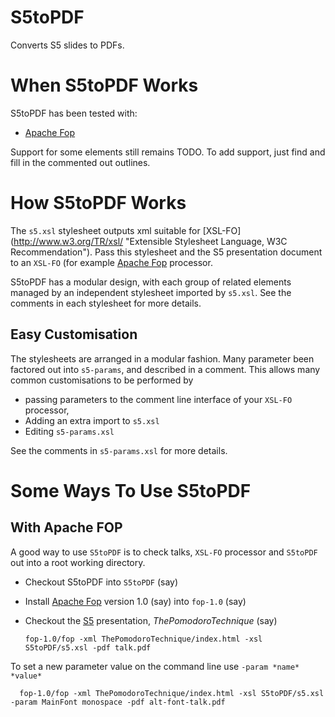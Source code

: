 # S5toPDF

Converts S5 slides to PDFs.
   
When S5toPDF Works
==================

S5toPDF has been tested with:

* [Apache Fop](http://xmlgraphics.apache.org/fop/ "Apache Fop XSL-FO")

Support for some elements still remains TODO. To add support, just
find and fill in the commented out outlines.

How S5toPDF Works  
=================

The `s5.xsl` stylesheet outputs xml suitable for [XSL-FO]
(http://www.w3.org/TR/xsl/ "Extensible Stylesheet Language, W3C Recommendation"). 
Pass this stylesheet and the S5 presentation document to an `XSL-FO` 
(for example [Apache Fop](http://xmlgraphics.apache.org/fop/ "Apache Fop XSL-FO") 
processor. 

S5toPDF has a modular design, with each group of
related elements managed by an independent stylesheet
imported by `s5.xsl`. See the comments in each stylesheet
for more details.

Easy Customisation
------------------

The stylesheets are arranged in a modular fashion. Many parameter been factored
out into `s5-params`, and described in a comment. This allows many common 
customisations to be performed by 

* passing parameters to the comment line interface of your `XSL-FO` processor, 
* Adding an extra import to `s5.xsl`
* Editing `s5-params.xsl`

See the comments in `s5-params.xsl` for more details.

Some Ways To Use S5toPDF 
=======================

With Apache FOP
----------------

A good way to use `S5toPDF` is to check talks, `XSL-FO` processor and `S5toPDF` out into a root working directory.

* Checkout S5toPDF into `S5toPDF` (say)
* Install [Apache Fop](http://xmlgraphics.apache.org/fop/ "Apache Fop XSL-FO") version 1.0 (say) 
   into `fop-1.0` (say)
* Checkout the [S5](http://meyerweb.com/eric/tools/s5/ "S5: A Simple Standards-Based Slide Show System") 
   presentation, *ThePomodoroTechnique* (say)
 
      fop-1.0/fop -xml ThePomodoroTechnique/index.html -xsl S5toPDF/s5.xsl -pdf talk.pdf 
   
To set a new parameter value on the command line use `-param *name* *value*`

      fop-1.0/fop -xml ThePomodoroTechnique/index.html -xsl S5toPDF/s5.xsl -param MainFont monospace -pdf alt-font-talk.pdf